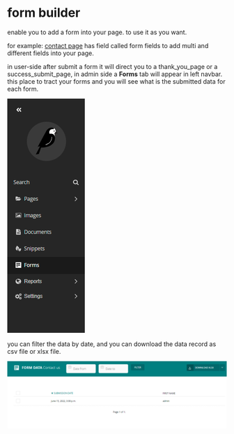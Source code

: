# form builder
enable you to add a form into your page. to use it as you want.

for example: [contact page](documents/pages/contact_us_page.md) has field called form fields to add multi and different fields into your page.

in user-side after submit a form it will direct you to a thank_you_page or a success_submit_page, in admin side a **Forms** tab will appear in left navbar. this place to tract your forms and you will see what is the submitted data for each form.

![forms](../images/forms/forms_admin_navbar.PNG)

you can filter the data by date, and you can download the data record as csv file or xlsx file.

![form example](../images/forms/form_example.PNG)


